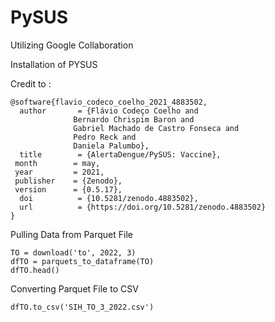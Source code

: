 # PySUS

Utilizing Google Collaboration

Installation of PYSUS

Credit to :

	@software{flavio_codeco_coelho_2021_4883502,
	  author       = {Flávio Codeço Coelho and
                  Bernardo Chrispim Baron and
                  Gabriel Machado de Castro Fonseca and
                  Pedro Reck and
                  Daniela Palumbo},
	  title        = {AlertaDengue/PySUS: Vaccine},
 	 month        = may,
 	 year         = 2021,
 	 publisher    = {Zenodo},
 	 version      = {0.5.17},
	  doi          = {10.5281/zenodo.4883502},
	  url          = {https://doi.org/10.5281/zenodo.4883502}
	}
	
	
Pulling Data from Parquet File
	
	TO = download('to', 2022, 3)
	dfTO = parquets_to_dataframe(TO)
	dfTO.head()
	
Converting Parquet File to CSV

	dfTO.to_csv('SIH_TO_3_2022.csv')
